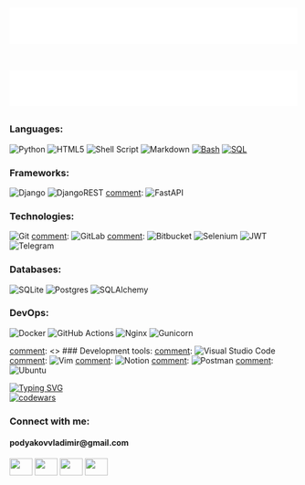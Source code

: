 <h1 align="center">
  <img src="https://github.com/trtobeha/trtobeha/blob/main/name.svg" alt="Vladimir Podyakov" />
</h1>
<h1 align="center">
  <img src="https://github.com/trtobeha/trtobeha/blob/main/speciality.svg" alt="Python Backend developer" />
</h1>

### Languages:
![Python](https://img.shields.io/badge/python-3670A0?style=for-the-badge&logo=python&logoColor=ffdd54)
![HTML5](https://img.shields.io/badge/html5-%23E34F26.svg?style=for-the-badge&logo=html5&logoColor=white)
![Shell Script](https://img.shields.io/badge/shell_script-%23121011.svg?style=for-the-badge&logo=gnu-bash&logoColor=white)
![Markdown](https://img.shields.io/badge/markdown-%23000000.svg?style=for-the-badge&logo=markdown&logoColor=white)
<a href="https://github.com/search?q=user%3ADenverCoder1+language%3Abash"><img alt="Bash" src="https://img.shields.io/badge/Bash-121011.svg?logo=gnu-bash&logoColor=white"></a>
<a href="https://github.com/search?q=user%3ADenverCoder1+language%3Asql"><img alt="SQL" src="https://custom-icon-badges.demolab.com/badge/SQL-025E8C.svg?logo=database&logoColor=white"></a>

### Frameworks:
![Django](https://img.shields.io/badge/django-%23092E20.svg?style=for-the-badge&logo=django&logoColor=white)
![DjangoREST](https://img.shields.io/badge/DJANGO-REST-ff1709?style=for-the-badge&logo=django&logoColor=white&color=ff1709&labelColor=gray)
[comment]: ![FastAPI](https://img.shields.io/badge/FastAPI-005571?style=for-the-badge&logo=fastapi)


### Technologies:
![Git](https://img.shields.io/badge/git-%23F05033.svg?style=for-the-badge&logo=git&logoColor=white)
[comment]: ![GitLab](https://img.shields.io/badge/gitlab-%23181717.svg?style=for-the-badge&logo=gitlab&logoColor=white)
[comment]: ![Bitbucket](https://img.shields.io/badge/bitbucket-%230047B3.svg?style=for-the-badge&logo=bitbucket&logoColor=white)
![Selenium](https://img.shields.io/badge/-selenium-%43B02A?style=for-the-badge&logo=selenium&logoColor=white)
![JWT](https://img.shields.io/badge/JWT-black?style=for-the-badge&logo=JSON%20web%20tokens)
![Telegram](https://img.shields.io/badge/Telegram-2CA5E0?style=for-the-badge&logo=telegram&logoColor=white)


### Databases:
![SQLite](https://img.shields.io/badge/sqlite-%2307405e.svg?style=for-the-badge&logo=sqlite&logoColor=white)
![Postgres](https://img.shields.io/badge/postgres-%23316192.svg?style=for-the-badge&logo=postgresql&logoColor=white)
![SQLAlchemy](https://img.shields.io/badge/SQLAlchemy-blue)


### DevOps:
[comment]: ![Kubernetes](https://img.shields.io/badge/kubernetes-%23326ce5.svg?style=for-the-badge&logo=kubernetes&logoColor=white)
![Docker](https://img.shields.io/badge/docker-%230db7ed.svg?style=for-the-badge&logo=docker&logoColor=white)
![GitHub Actions](https://img.shields.io/badge/github%20actions-%232671E5.svg?style=for-the-badge&logo=githubactions&logoColor=white)
![Nginx](https://img.shields.io/badge/nginx-%23009639.svg?style=for-the-badge&logo=nginx&logoColor=white)
![Gunicorn](https://img.shields.io/badge/gunicorn-%298729.svg?style=for-the-badge&logo=gunicorn&logoColor=white)

[comment]: <> ### Development tools:
[comment]: ![Visual Studio Code](https://img.shields.io/badge/Visual%20Studio%20Code-0078d7.svg?style=for-the-badge&logo=visual-studio-code&logoColor=white)
[comment]: ![Vim](https://img.shields.io/badge/VIM-%2311AB00.svg?style=for-the-badge&logo=vim&logoColor=white)
[comment]: ![Notion](https://img.shields.io/badge/Notion-%23000000.svg?style=for-the-badge&logo=notion&logoColor=white)
[comment]: ![Postman](https://img.shields.io/badge/Postman-FF6C37?style=for-the-badge&logo=postman&logoColor=white)
[comment]: ![Ubuntu](https://img.shields.io/badge/Ubuntu-E95420?style=for-the-badge&logo=ubuntu&logoColor=white)

<a href="https://git.io/typing-svg"><img src="https://readme-typing-svg.herokuapp.com?font=Fira+Code&pause=1000&random=false&width=435&lines=My+Codewars+profile%3A" alt="Typing SVG" /></a><br>
[![codewars](https://www.codewars.com/users/trtobeha/badges/large)](https://www.codewars.com/users/trtobeha)
<h3 align="left">Connect with me:</h3>
<h4>podyakovvladimir@gmail.com</h4>
<p align="left">
<a href="https://t.me/trtobeha" target="blank"><img align="center" src="https://cdn.jsdelivr.net/npm/simple-icons@3.0.1/icons/telegram.svg" alt="" height="30" width="40" /></a>
<a href="your link" target="blank"><img align="center" src="https://cdn.jsdelivr.net/npm/simple-icons@3.0.1/icons/linkedin.svg" alt="" height="30" width="40" /></a>
<a href="your link" target="blank"><img align="center" src="https://cdn.jsdelivr.net/npm/simple-icons@3.0.1/icons/instagram.svg" alt="" height="30" width="40" /></a>
<a href="your link" target="blank"><img align="center" src="https://cdn.jsdelivr.net/npm/simple-icons@3.0.1/icons/youtube.svg" alt="" height="30" width="40" /></a>
</p>
